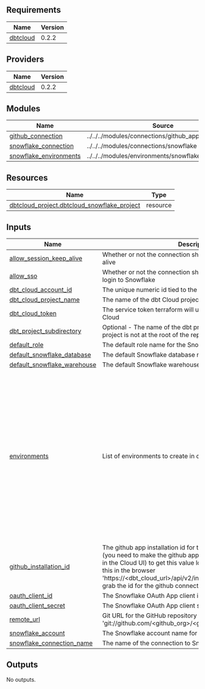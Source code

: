 <!-- BEGIN_TF_DOCS -->
## Requirements

| Name | Version |
|------|---------|
| <a name="requirement_dbtcloud"></a> [dbtcloud](#requirement\_dbtcloud) | 0.2.2 |

## Providers

| Name | Version |
|------|---------|
| <a name="provider_dbtcloud"></a> [dbtcloud](#provider\_dbtcloud) | 0.2.2 |

## Modules

| Name | Source | Version |
|------|--------|---------|
| <a name="module_github_connection"></a> [github\_connection](#module\_github\_connection) | ../../../modules/connections/github_app_repo | n/a |
| <a name="module_snowflake_connection"></a> [snowflake\_connection](#module\_snowflake\_connection) | ../../../modules/connections/snowflake | n/a |
| <a name="module_snowflake_environments"></a> [snowflake\_environments](#module\_snowflake\_environments) | ../../../modules/environments/snowflake_environment | n/a |

## Resources

| Name | Type |
|------|------|
| [dbtcloud_project.dbtcloud_snowflake_project](https://registry.terraform.io/providers/dbt-labs/dbtcloud/0.2.2/docs/resources/project) | resource |

## Inputs

| Name | Description | Type | Default | Required |
|------|-------------|------|---------|:--------:|
| <a name="input_allow_session_keep_alive"></a> [allow\_session\_keep\_alive](#input\_allow\_session\_keep\_alive) | Whether or not the connection should allow client session keep alive | `bool` | `null` | no |
| <a name="input_allow_sso"></a> [allow\_sso](#input\_allow\_sso) | Whether or not the connection should allow SSO pass through login to Snowflake | `bool` | `null` | no |
| <a name="input_dbt_cloud_account_id"></a> [dbt\_cloud\_account\_id](#input\_dbt\_cloud\_account\_id) | The unique numeric id tied to the dbt Cloud account | `any` | n/a | yes |
| <a name="input_dbt_cloud_project_name"></a> [dbt\_cloud\_project\_name](#input\_dbt\_cloud\_project\_name) | The name of the dbt Cloud project | `string` | n/a | yes |
| <a name="input_dbt_cloud_token"></a> [dbt\_cloud\_token](#input\_dbt\_cloud\_token) | The service token terraform will use to appl changes to dbt Cloud | `any` | n/a | yes |
| <a name="input_dbt_project_subdirectory"></a> [dbt\_project\_subdirectory](#input\_dbt\_project\_subdirectory) | Optional - The name of the dbt project subdirectory if the dbt project is not at the root of the repository | `string` | `null` | no |
| <a name="input_default_role"></a> [default\_role](#input\_default\_role) | The default role name for the Snowflake connection | `string` | `null` | no |
| <a name="input_default_snowflake_database"></a> [default\_snowflake\_database](#input\_default\_snowflake\_database) | The default Snowflake database name for the connection | `string` | n/a | yes |
| <a name="input_default_snowflake_warehouse"></a> [default\_snowflake\_warehouse](#input\_default\_snowflake\_warehouse) | The default Snowflake warehouse name for the connection | `string` | n/a | yes |
| <a name="input_environments"></a> [environments](#input\_environments) | List of environments to create in dbt Cloud | <pre>list(object({<br>    environment_name                 = string<br>    dbt_version                      = string<br>    environment_type                 = optional(string)<br>    snowflake_auth_type              = optional(string)<br>    database                         = optional(string)<br>    warehouse                        = optional(string)<br>    snowflake_user                   = optional(string)<br>    environment_schema               = optional(string)<br>    snowflake_role                   = optional(string)<br>    snowflake_auth_type              = optional(string)<br>    snowflake_password               = optional(string)<br>    snowflake_private_key            = optional(string)<br>    snowflake_private_key_passphrase = optional(string)<br>    number_of_threads                = optional(number, 4)<br>    use_custom_branch                = optional(bool)<br>    custom_branch                    = optional(string)<br>  }))</pre> | n/a | yes |
| <a name="input_github_installation_id"></a> [github\_installation\_id](#input\_github\_installation\_id) | The github app installation id for the connection to dbt Cloud (you need to make the github app integration in account settings in the Cloud UI) to get this value login to dbt Cloud then paste this in the browser 'https://<dbt\_cloud\_url>/api/v2/integrations/github/installations/' grab the id for the github connection you would like to use | `number` | n/a | yes |
| <a name="input_oauth_client_id"></a> [oauth\_client\_id](#input\_oauth\_client\_id) | The Snowflake OAuth App client identifier | `string` | `null` | no |
| <a name="input_oauth_client_secret"></a> [oauth\_client\_secret](#input\_oauth\_client\_secret) | The Snowflake OAuth App client secret | `string` | `null` | no |
| <a name="input_remote_url"></a> [remote\_url](#input\_remote\_url) | Git URL for the GitHub repository in the format of 'git://github.com/<github\_org>/<github\_repo>.git' | `string` | n/a | yes |
| <a name="input_snowflake_account"></a> [snowflake\_account](#input\_snowflake\_account) | The Snowflake account name for the connection | `string` | n/a | yes |
| <a name="input_snowflake_connection_name"></a> [snowflake\_connection\_name](#input\_snowflake\_connection\_name) | The name of the connection to Snowflake in dbt Cloud | `string` | n/a | yes |

## Outputs

No outputs.
<!-- END_TF_DOCS -->